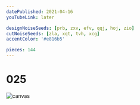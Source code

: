 ```yaml
---
datePublished: 2021-04-16
youTubeLink: later

designNoiseSeeds: [prb, zxv, efv, qqj, hoj, zio]
cutNoiseSeeds: [zla, xqt, tvh, xcg]
accentColor: '#e816b5'

pieces: 144
---
```


# 025

![canvas](https://res.cloudinary.com/abstract-puzzles/image/upload/w_2000/025_prb-zxv-efv-qqj-hoj-zio_zla-xqt-tvh-xcg?raw=true)
